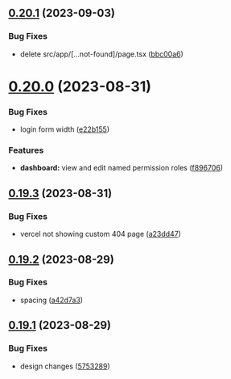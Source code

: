 ## [0.20.1](https://github.com/onesoft-sudo/sudobot-dashboard/compare/v0.20.0...v0.20.1) (2023-09-03)


### Bug Fixes

* delete src/app/[...not-found]/page.tsx ([bbc00a6](https://github.com/onesoft-sudo/sudobot-dashboard/commit/bbc00a6a17f87202f0a0361c8ad1f704603a8d76))



# [0.20.0](https://github.com/onesoft-sudo/sudobot-dashboard/compare/v0.19.3...v0.20.0) (2023-08-31)


### Bug Fixes

* login form width ([e22b155](https://github.com/onesoft-sudo/sudobot-dashboard/commit/e22b15526f3d04128d782e7480aedd8e4d39aedc))


### Features

* **dashboard:** view and edit named permission roles ([f896706](https://github.com/onesoft-sudo/sudobot-dashboard/commit/f896706ee06f5710143eb796c4ef65a6c6779c22))



## [0.19.3](https://github.com/onesoft-sudo/sudobot-dashboard/compare/v0.19.2...v0.19.3) (2023-08-31)


### Bug Fixes

* vercel not showing custom 404 page ([a23dd47](https://github.com/onesoft-sudo/sudobot-dashboard/commit/a23dd47bfa7a3e1ad9b1ee3397fe29904d44ccf6))



## [0.19.2](https://github.com/onesoft-sudo/sudobot-dashboard/compare/v0.19.1...v0.19.2) (2023-08-29)


### Bug Fixes

* spacing ([a42d7a3](https://github.com/onesoft-sudo/sudobot-dashboard/commit/a42d7a3a5ee4c485b6e77f62d133f90a0815121c))



## [0.19.1](https://github.com/onesoft-sudo/sudobot-dashboard/compare/v0.19.0...v0.19.1) (2023-08-29)


### Bug Fixes

* design changes ([5753289](https://github.com/onesoft-sudo/sudobot-dashboard/commit/57532892ef3e980ac9ad7efded299e9901a74c3c))



